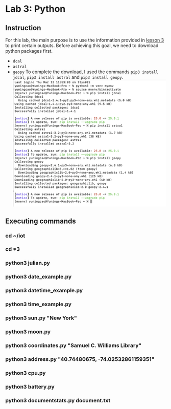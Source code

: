 # Lab 3: Python
## Instruction
For this lab, the main purpose is to use the information provided in [lesson 3](https://github.com/kevinwlu/iot/tree/master/lesson3) to print certain outputs. Before achieving this goal, we need to download python packages first. 
- `dcal`
- `astral`
- `geopy`
To complete the download, I used the commands `pip3 install jdcal`, `pip3 install astral` and `pip3 install geopy`.
![download](https://github.com/YuningCao0512/Engineering_Design_VI/blob/main/lab3_pictures/download.png)
## Executing commands 
### cd ~/iot
### cd *3
### python3 julian.py
### python3 date_example.py
### python3 datetime_example.py
### python3 time_example.py
### python3 sun.py "New York"
### python3 moon.py
### python3 coordinates.py "Samuel C. Williams Library"
### python3 address.py "40.74480675, -74.02532861159351"
### python3 cpu.py
### python3 battery.py
### python3 documentstats.py document.txt

